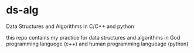 # ds-alg
Data Structures and Algorithms in C/C++ and python

this repo contains my practice for data structures and algorithms in God programming languege (c++) and human programming langueage (python) 

